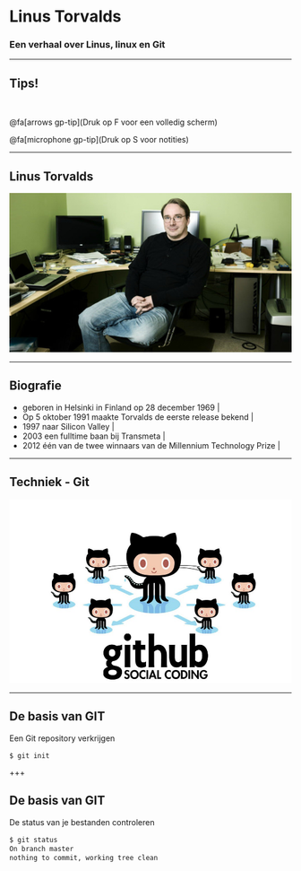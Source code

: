 # Linus Torvalds 

### Een verhaal over Linus, linux en Git

---

## Tips!

<br>

@fa[arrows gp-tip](Druk op F voor een volledig scherm)

@fa[microphone gp-tip](Druk op S voor notities)

---

## Linus Torvalds

![](figuren/Linus_workdesk.jpg)

---

## Biografie

- geboren in Helsinki in Finland op 28 december 1969 |
- Op 5 oktober 1991 maakte Torvalds de eerste release bekend |
- 1997 naar Silicon Valley |
- 2003 een fulltime baan bij Transmeta |
- 2012 één van de twee winnaars van de Millennium Technology Prize |

---

## Techniek - Git

![](figuren/github-social-coding.jpg)

---

## De basis van GIT

Een Git repository verkrijgen

```
$ git init
```

+++

## De basis van GIT

De status van je bestanden controleren

```
$ git status
On branch master
nothing to commit, working tree clean
```
